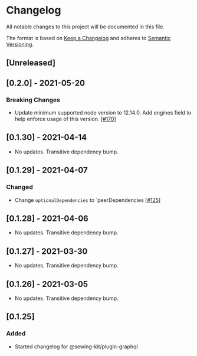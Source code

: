 # Changelog

All notable changes to this project will be documented in this file.

The format is based on [Keep a Changelog](http://keepachangelog.com/en/1.0.0/)
and adheres to [Semantic Versioning](http://semver.org/spec/v2.0.0.html).

## [Unreleased]

## [0.2.0] - 2021-05-20

### Breaking Changes

- Update minimum supported node version to 12.14.0. Add engines field to help enforce usage of this version. [[#170](https://github.com/Shopify/sewing-kit-next/pull/170)]

## [0.1.30] - 2021-04-14

- No updates. Transitive dependency bump.

## [0.1.29] - 2021-04-07

### Changed

- Change `optionalDependencies` to `peerDependencies [[#125](https://github.com/Shopify/sewing-kit-next/pull/125/files)]

## [0.1.28] - 2021-04-06

- No updates. Transitive dependency bump.

## [0.1.27] - 2021-03-30

- No updates. Transitive dependency bump.

## [0.1.26] - 2021-03-05

- No updates. Transitive dependency bump.

## [0.1.25]

### Added

- Started changelog for @sewing-kit/plugin-graphql
